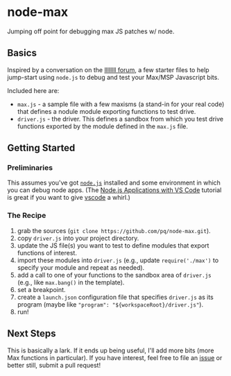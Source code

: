 # node-max
Jumping off point for debugging max JS patches w/ node.


## Basics

Inspired by a conversation on the [llllllll forum](http://llllllll.co/t/debugging-max-js-patches-node-js/4666),
a few starter files to help jump-start using `node.js` to debug and test
your Max/MSP Javascript bits.

Included here are:

* `max.js` - a sample file with a few maxisms (a stand-in for your real code) that
  defines a nodule module exporting functions to test drive.
* `driver.js` - the driver.  This defines a sandbox from which you test drive functions
  exported by the module defined in the `max.js` file.

## Getting Started

### Preliminaries

This assumes you've got [`node.js`](https://nodejs.org/) installed and some environment in which you
can debug node apps.  (The [Node.js Applications with VS Code](https://code.visualstudio.com/docs/runtimes/nodejs) tutorial
is great if you want to give [vscode](https://code.visualstudio.com/) a whirl.)

### The Recipe

1. grab the sources (`git clone https://github.com/pq/node-max.git`).
1. copy `driver.js` into your project directory.
1. update the JS file(s) you want to test to define modules that export functions
   of interest.
1. import these modules into `driver.js` (e.g., update `require('./max')`
   to specify your module and repeat as needed).
1. add a call to one of your functions to the sandbox area of `driver.js` (e.g.,
   like `max.bang()` in the template).
1. set a breakpoint.
1. create a `launch.json` configuration file that specifies `driver.js` as its
   program (maybe like `"program": "${workspaceRoot}/driver.js"`).
1. run!


## Next Steps

This is basically a lark.  If it ends up being useful, I'll add more bits (more Max
functions in particular).  If you have interest, feel free to file an [issue](https://github.com/pq/node-max/issues)
or better still, submit a pull request!
